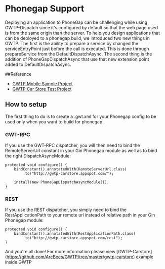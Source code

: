 # Phonegap Support

Deploying an application to PhoneGap can be challenging while using GWTP-Dispatch since it's configured by default so that the web page used is from the same origin than the server. To help you design applications that can be deployed to a phonegap build, we introduced two new things in GWTP. The first is the ability to prepare a service by changed the serviceEntryPoint just before the call is executed. This is done through prepareService from the DefaultDispatchAsync. The second thing is the addition of PhoneGapDispatchAsync that use that new extension point added to DefaultDispatchAsync.

##Reference
* [GWTP Mobile Sample Project](https://github.com/ArcBees/GWTP-Samples/tree/master/gwtp-samples/gwtp-sample-mobile)
* [GWTP Car Store Test Project](https://github.com/ArcBees/GWTP/tree/master/gwtp-carstore)

## How to setup

The first thing to do is to create a .gwt.xml for your Phonegap config to be used only when you want to build for phonegap.

### GWT-RPC
If you use the GWT-RPC dispatcher, you will then need to bind the RemoteServerUrl constant in your Gin Phonegap module as well as to bind the right DispatchAsyncModule:

```
protected void configure() {
    bindConstant().annotatedWith(RemoteServerUrl.class)
        .to("http://gwtp-carstore.appspot.com/");

    install(new PhoneGapDispatchAsyncModule());
}
```

### REST
If you use the REST dispatcher, you simply need to bind the RestApplicationPath to your remote url instead of relative path in your Gin Phonegap module:

```
protected void configure() {
    bindConstant().annotatedWith(RestApplicationPath.class)
        .to("http://gwtp-carstore.appspot.com/rest");
}
```

And you're all done! For more information please view [GWTP-Carstore] (https://github.com/ArcBees/GWTP/tree/master/gwtp-carstore) example inside GWTP
